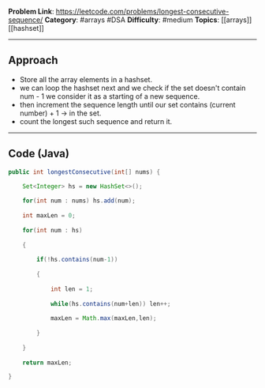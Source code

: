 
**Problem Link**: https://leetcode.com/problems/longest-consecutive-sequence/ 
**Category**: #arrays #DSA
**Difficulty**: #medium 
**Topics**: [[arrays]]  [[hashset]] 

---

## Approach

- Store all the array elements in a hashset.
- we can loop the hashset next and  we check if the set doesn't contain num - 1 we consider it as a starting of a new sequence.
- then increment the sequence length until our set contains (current number) + 1 -> in the set.
- count the longest such sequence and return it.

---

## Code (Java)

```java
public int longestConsecutive(int[] nums) {

	Set<Integer> hs = new HashSet<>();
	
	for(int num : nums) hs.add(num);
	
	int maxLen = 0;
	
	for(int num : hs)
	
	{
	
		if(!hs.contains(num-1))
		
		{
		
			int len = 1;
			
			while(hs.contains(num+len)) len++;
			
			maxLen = Math.max(maxLen,len);
		
		}
	
	}
	
	return maxLen;

}

```



